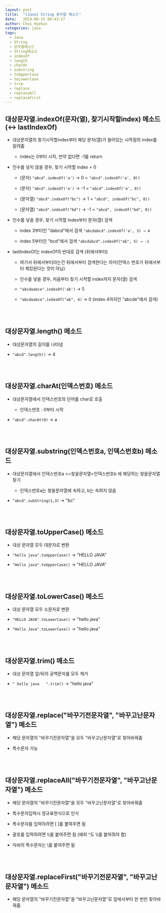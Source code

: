 ```yaml
---
layout: post
title:  "[Java] String 문자열 메소드"
date:   2019-08-31 08:43:27
author: Choi HyeSun
categories: java
tags:
  - Java
  - String
  - 문자열메소드
  - String메소드
  - indexOf
  - length
  - charAt
  - substring
  - toUpperCase
  - toLowerCase
  - trim
  - replace
  - replaceAll
  - replaceFirst
---
```


## 대상문자열.indexOf(문자(열), 찾기시작할index) 메소드 (↔ lastIndexOf)

- 대상문자열의 찾기시작할index부터 해당 문자(열)가 들어있는 시작점의 index를 알려줌

  - index는 0부터 시작, 만약 없다면 -1를 return
  
- 인수를 넣지 않을 경우,  찾기 시작할 index = 0

  - (문자) `"abcd".indexOf('a')` → 0 = `"abcd".indexOf('a', 0))`
  
  - (문자) `"abcd".indexOf('e')` → -1 = `"abcd".indexOf('e', 0))`
  
  - (문자열) `"abcd".indexOf("bc")` → 1 = `"abcd", indexOf("bc", 0))`
  
  - (문자열) `"abcd".indexOf("bd")` → -1 = `"abcd", indexOf("bd", 0))`
  
- 인수를 넣을 경우, 찾기 시작할 index부터 문자(열) 검색
 
  - index 3부터인 "dabcd"에서 검색 `"abcdabcd".indexOf('a', 3) → 4` 
  
  - index 5부터인 "bcd"에서 검색 `"abcdabcd".indexOf("ab", 5) → -1` 

- lastIndexOf는 indexOf의 반대로 검색 (뒤에서부터)

  - 여기서 뒤에서부터라는건 뒤에서부터 검색한다는 의미(인덱스 번호가 뒤에서부터 체킹된다는 것이 아님)
  
  - 인수를 넣을 경우, 처음부터 찾기 시작할 index까지 문자(열) 검색
  
  - `"abcdeabce".indexOf('ab')` → 5
  
  - `"abcdeabce".indexOf("ab", 4)` → 0 (index 4까지인 "abcde"에서 검색)
  
<br>
<br>

## 대상문자열.length() 메소드

- 대상문자열의 길이를 나타냄

- `"abcd".length()` → 4

<br>
<br>

## 대상문자열.charAt(인덱스번호) 메소드

- 대상문자열에서 인덱스번호의 단어를 char로 호출

  - 인덱스번호 : 0부터 시작 

- `"abcd".charAt(0)` → a

<br>
<br>

## 대상문자열.substring(인덱스번호a, 인덱스번호b) 메소드

- 대상문자열에서 인덱스번호a <=찾을문자열<인덱스번호b 에 해당하는 찾을문자열 찾기

  - 인덱스번호a는 찾을문자열에 속하고, b는 속하지 않음

- `"abcd".subString(1,3)` → "bc"

<br>
<br>

## 대상문자열.toUpperCase() 메소드

- 대상 문자열 모두 대문자로 변환

- `"hello java".toUpperCase()` → "HELLO JAVA"

- `"Hello java".toUpperCase()` → "HELLO JAVA"

<br>
<br>

## 대상문자열.toLowerCase() 메소드

- 대상 문자열 모두 소문자로 변환

- `"HELLO JAVA".toLowerCase()` → "hello java"

- `"Hello Java".toLowerCase()` → "hello java"

<br>
<br>

## 대상문자열.trim() 메소드

- 대상 문자열 앞/뒤의 공백문자를 모두 제거

- `" hello java   ".trim()` → "hello java"

<br>
<br>

## 대상문자열.replace("바꾸기전문자열", "바꾸고난문자열") 메소드

- 해당 문자열의 "바꾸기전문자열"을 모두 "바꾸고난문자열"로 찾아바꿔줌

- 특수문자 가능

<br>
<br>

## 대상문자열.replaceAll("바꾸기전문자열", "바꾸고난문자열") 메소드

- 해당 문자열의 "바꾸기전문자열"을 모두 "바꾸고난문자열"로 찾아바꿔줌

- 특수문자입력시 정규표현식으로 인식

- 특수문자를 입력하려면 [ ]를 붙여주면 됨

- 괄호를 입력하려면 \\\\를 붙여주면 됨 (예외 ^도 \\\\를 붙여줘야 함)

- 자바의 특수문자는 \\를 붙여주면 됨

<br>
<br>

## 대상문자열.replaceFirst("바꾸기전문자열", "바꾸고난문자열") 메소드

- 해당 문자열의 "바꾸기전문자열"을 "바꾸고난문자열"로 앞에서부터 한 번만 찾아바꿔줌
